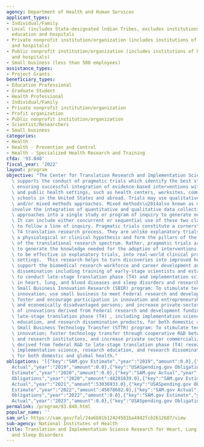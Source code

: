 ```yaml
---
agency: Department of Health and Human Services
applicant_types:
- Individual/Family
- Local (includes State-designated lndian Tribes, excludes institutions of higher
  education and hospitals
- Private nonprofit institution/organization (includes institutions of higher education
  and hospitals)
- Public nonprofit institution/organization (includes institutions of higher education
  and hospitals)
- Small business (less than 500 employees)
assistance_types:
- Project Grants
beneficiary_types:
- Education Professional
- Graduate Student
- Health Professional
- Individual/Family
- Private nonprofit institution/organization
- Profit organization
- Public nonprofit institution/organization
- Scientist/Researchers
- Small business
categories:
- Health
- Health - Prevention and Control
- Health - Specialized Health Research and Training
cfda: '93.840'
fiscal_year: '2022'
layout: program
objective: "The Center for Translation Research and Implementation Science (CTRIS)\
  \ supports the conduct of pragmatic trials which identify the best strategies for\
  \ ensuring successful integration of evidence-based interventions within clinical\
  \ and public health settings, such as health centers, worksites, communities, and\
  \ schools in the United States and abroad. Trials may use qualitative, quantitative,\
  \ and/or mixed methods approaches. Mixed methods\u2014also known as multi-methods\u2014\
  involve the integration of quantitative and qualitative data collection and analytical\
  \ approaches into a single study or program of inquiry to generate new knowledge.\
  \ It can include either concurrent or sequential use of these two classes of methods\
  \ to follow a line of inquiry. Pragmatic trials constitute a cornerstone of late-stage\
  \ T4 translation research process. They are unlike explanatory trials that confirm\
  \ a physiological or clinical hypothesis and form the pillars of the earlier stages\
  \ of the translational research spectrum. Rather, pragmatic trials are designed\
  \ to generate the knowledge needed for the adoption of interventions, already proven\
  \ to be effective in explanatory trials, into real-world clinical practice and community\
  \ settings.  This research helps to turn discoveries into improved health.  Programs\
  \ support the biomedical research workforce and career development and research\
  \ dissemination including training of early-stage scientists and established investigators\
  \ to conduct late-stage translation phase (T4) and implementation science research\
  \ in heart, lung, and blood diseases and sleep disorders and research education.\
  \ Small Business Innovation Research (SBIR) program: To stimulate technological\
  \ innovation; use small business to meet Federal research and development needs;\
  \ foster and encourage participation in innovation and entrepreneurship by socially\
  \ and economically disadvantaged persons; and increase private-sector commercialization\
  \ of innovations derived from Federal research and development funding related to\
  \ late-stage translation phase (T4) , including implementation science, research\
  \ education, and research dissemination products, for both domestic and global health.\
  \ Small Business Technology Transfer (STTR) program: To stimulate technological\
  \ innovation; foster technology transfer through cooperative R&D between small businesses\
  \ and research institutions, and increase private sector commercialization of innovations\
  \ derived from federal R&D to late-stage translation phase (T4) research including\
  \ implementation science, research education, and research dissemination products\
  \ for both domestic and global health."
obligations: '[{"key":"SAM.gov Estimate","year":"2019","amount":0.0},{"key":"SAM.gov
  Actual","year":"2019","amount":0.0},{"key":"USASpending.gov Obligations","year":"2019","amount":26756868.0},{"key":"SAM.gov
  Estimate","year":"2020","amount":0.0},{"key":"SAM.gov Actual","year":"2020","amount":48201839.0},{"key":"USASpending.gov
  Obligations","year":"2020","amount":48201839.0},{"key":"SAM.gov Estimate","year":"2021","amount":48472844.0},{"key":"SAM.gov
  Actual","year":"2021","amount":53036933.0},{"key":"USASpending.gov Obligations","year":"2021","amount":0.0},{"key":"SAM.gov
  Estimate","year":"2022","amount":45078602.0},{"key":"SAM.gov Actual","year":"2022","amount":48961094.0},{"key":"USASpending.gov
  Obligations","year":"2022","amount":0.0},{"key":"SAM.gov Estimate","year":"2023","amount":50625771.0},{"key":"SAM.gov
  Actual","year":"2023","amount":0.0},{"key":"USASpending.gov Obligations","year":"2023","amount":0.0}]'
permalink: /program/93.840.html
popular_name: ''
sam_url: https://sam.gov/fal/24a6b81b12424581ba4942fcb2612687/view
sub-agency: National Institutes of Health
title: Translation and Implementation Science Research for Heart, Lung, Blood Diseases,
  and Sleep Disorders
---
```

